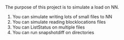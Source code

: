 The purpose of this project is to simulate a load on NN. 

1. You can simulate writing lots of small files to NN
2. You can simulate reading blocklocations files
3. You can ListStatus on multiple files
4. You can run snapshotdiff on directories
